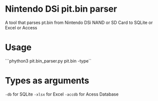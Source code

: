 # Nintendo DSi pit.bin parser
A tool that parses pt.bin from Nintendo DSi NAND or SD Card to SQLite or Excel or Access

# Usage
```phython3 pit.bin_parser.py pit.bin -type``

# Types as arguments
``-db`` for SQLite
``-xlsx`` for Excel
``-accdb`` for Acess Database
 
